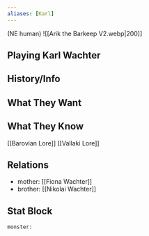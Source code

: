 ```yaml
---
aliases: [Karl]
---
```

(NE human)
![[Arik the Barkeep V2.webp|200]]
## Playing Karl Wachter

## History/Info

## What They Want

## What They Know
[[Barovian Lore]]
[[Vallaki Lore]]

## Relations
- mother: [[Fiona Wachter]]
- brother: [[Nikolai Wachter]]

## Stat Block

```statblock
monster:
```

```dataviewjs
```
